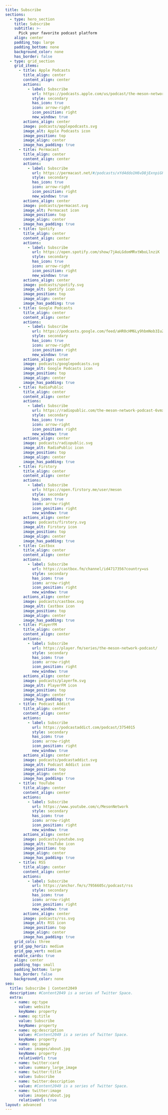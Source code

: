 ```yaml
---
title: Subscribe
sections:
  - type: hero_section
    title: Subscribe
    subtitle: >-
      Pick your favorite podcast platform
    align: center
    padding_top: large
    padding_bottom: none
    background_color: none
    has_border: false
  - type: grid_section
    grid_items:
      - title: Apple Podcasts
        title_align: center
        content_align: center
        actions:
          - label: Subscribe
            url: https://podcasts.apple.com/us/podcast/the-meson-network-podcast/id1601167766
            style: secondary
            has_icon: true
            icon: arrow-right
            icon_position: right
            new_window: true
        actions_align: center
        image: podcasts/applepodcasts.svg
        image_alt: Apple Podcasts icon
        image_position: top
        image_align: center
        image_has_padding: true
      - title: Permacast
        title_align: center
        content_align: center
        actions:
          - label: Subscribe
            url: https://permacast.net/#/podcasts/xYd4ddo1H6vD8jExnpiGPQM4KEYiPAtOFi67ILny1iI
            style: secondary
            has_icon: true
            icon: arrow-right
            icon_position: right
            new_window: true
        actions_align: center
        image: podcasts/permacast.svg
        image_alt: Permacast icon
        image_position: top
        image_align: center
        image_has_padding: true
      - title: Spotify
        title_align: center
        content_align: center
        actions:
          - label: Subscribe
            url: https://open.spotify.com/show/7jAoLGdomMRxtWboLlnziK
            style: secondary
            has_icon: true
            icon: arrow-right
            icon_position: right
            new_window: true
        actions_align: center
        image: podcasts/spotify.svg
        image_alt: Spotify icon
        image_position: top
        image_align: center
        image_has_padding: true
      - title: Google Podcasts
        title_align: center
        content_align: center
        actions:
          - label: Subscribe
            url: https://podcasts.google.com/feed/aHR0cHM6Ly9hbmNob3IuZm0vcy83OTU2NjA1Yy9wb2RjYXN0L3Jzcw
            style: secondary
            has_icon: true
            icon: arrow-right
            icon_position: right
            new_window: true
        actions_align: center
        image: podcasts/googlepodcasts.svg
        image_alt: Google Podcasts icon
        image_position: top
        image_align: center
        image_has_padding: true
      - title: RadioPublic
        title_align: center
        content_align: center
        actions:
          - label: Subscribe
            url: https://radiopublic.com/the-meson-network-podcast-6vmxaQ
            style: secondary
            has_icon: true
            icon: arrow-right
            icon_position: right
            new_window: true
        actions_align: center
        image: podcasts/radiopublic.svg
        image_alt: RadioPublic icon
        image_position: top
        image_align: center
        image_has_padding: true
      - title: Firstory
        title_align: center
        content_align: center
        actions:
          - label: Subscribe
            url: https://open.firstory.me/user/meson
            style: secondary
            has_icon: true
            icon: arrow-right
            icon_position: right
            new_window: true
        actions_align: center
        image: podcasts/firstory.svg
        image_alt: Firstory icon
        image_position: top
        image_align: center
        image_has_padding: true
      - title: Castbox
        title_align: center
        content_align: center
        actions:
          - label: Subscribe
            url: https://castbox.fm/channel/id4717356?country=us
            style: secondary
            has_icon: true
            icon: arrow-right
            icon_position: right
            new_window: true
        actions_align: center
        image: podcasts/castbox.svg
        image_alt: Castbox icon
        image_position: top
        image_align: center
        image_has_padding: true
      - title: PlayerFM
        title_align: center
        content_align: center
        actions:
          - label: Subscribe
            url: https://player.fm/series/the-meson-network-podcast/
            style: secondary
            has_icon: true
            icon: arrow-right
            icon_position: right
            new_window: true
        actions_align: center
        image: podcasts/playerfm.svg
        image_alt: PlayerFM icon
        image_position: top
        image_align: center
        image_has_padding: true
      - title: Podcast Addict
        title_align: center
        content_align: center
        actions:
          - label: Subscribe
            url: https://podcastaddict.com/podcast/3754015
            style: secondary
            has_icon: true
            icon: arrow-right
            icon_position: right
            new_window: true
        actions_align: center
        image: podcasts/podcastaddict.svg
        image_alt: Podcast Addict icon
        image_position: top
        image_align: center
        image_has_padding: true
      - title: YouTube
        title_align: center
        content_align: center
        actions:
          - label: Subscribe
            url: https://www.youtube.com/c/MesonNetwork
            style: secondary
            has_icon: true
            icon: arrow-right
            icon_position: right
            new_window: true
        actions_align: center
        image: podcasts/youtube.svg
        image_alt: YouTube icon
        image_position: top
        image_align: center
        image_has_padding: true
      - title: RSS
        title_align: center
        content_align: center
        actions:
          - label: Subscribe
            url: https://anchor.fm/s/7956605c/podcast/rss
            style: secondary
            has_icon: true
            icon: arrow-right
            icon_position: right
            new_window: true
        actions_align: center
        image: podcasts/rss.svg
        image_alt: RSS icon
        image_position: top
        image_align: center
        image_has_padding: true
    grid_cols: three
    grid_gap_horiz: medium
    grid_gap_vert: medium
    enable_cards: true
    align: center
    padding_top: small
    padding_bottom: large
    has_border: false
    background_color: none
seo:
  title: Subscribe | Content2049
  description: #Content2049 is a series of Twitter Space.
  extra:
    - name: og:type
      value: website
      keyName: property
    - name: og:title
      value: Subscribe
      keyName: property
    - name: og:description
      value: #Content2049 is a series of Twitter Space.
      keyName: property
    - name: og:image
      value: images/about.jpg
      keyName: property
      relativeUrl: true
    - name: twitter:card
      value: summary_large_image
    - name: twitter:title
      value: Subscribe
    - name: twitter:description
      value: #Content2049 is a series of Twitter Space.
    - name: twitter:image
      value: images/about.jpg
      relativeUrl: true
layout: advanced
---
```

